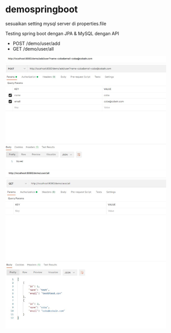 # demospringboot

sesuaikan setting mysql server di properties.file

Testing spring boot dengan JPA & MySQL dengan API 

- POST /demo/user/add
- GET /demo/user/all

![Capture 1](screencapture/Capture1.JPG)
![Capture 2](screencapture/Capture2.JPG)

